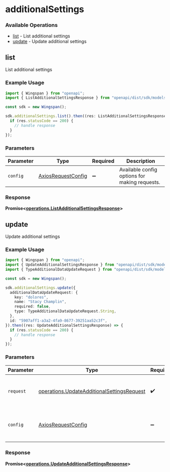 # additionalSettings

### Available Operations

* [list](#list) - List additional settings
* [update](#update) - Update additional settings

## list

List additional settings

### Example Usage

```typescript
import { Wingspan } from "openapi";
import { ListAdditionalSettingsResponse } from "openapi/dist/sdk/models/operations";

const sdk = new Wingspan();

sdk.additionalSettings.list().then((res: ListAdditionalSettingsResponse) => {
  if (res.statusCode == 200) {
    // handle response
  }
});
```

### Parameters

| Parameter                                                    | Type                                                         | Required                                                     | Description                                                  |
| ------------------------------------------------------------ | ------------------------------------------------------------ | ------------------------------------------------------------ | ------------------------------------------------------------ |
| `config`                                                     | [AxiosRequestConfig](https://axios-http.com/docs/req_config) | :heavy_minus_sign:                                           | Available config options for making requests.                |


### Response

**Promise<[operations.ListAdditionalSettingsResponse](../../models/operations/listadditionalsettingsresponse.md)>**


## update

Update additional settings

### Example Usage

```typescript
import { Wingspan } from "openapi";
import { UpdateAdditionalSettingsResponse } from "openapi/dist/sdk/models/operations";
import { TypeAdditionalDataUpdateRequest } from "openapi/dist/sdk/models/shared";

const sdk = new Wingspan();

sdk.additionalSettings.update({
  additionalDataUpdateRequest: {
    key: "dolores",
    name: "Stacy Champlin",
    required: false,
    type: TypeAdditionalDataUpdateRequest.String,
  },
  id: "5907aff1-a3a2-4fa9-8677-39251aa52c3f",
}).then((res: UpdateAdditionalSettingsResponse) => {
  if (res.statusCode == 200) {
    // handle response
  }
});
```

### Parameters

| Parameter                                                                                                | Type                                                                                                     | Required                                                                                                 | Description                                                                                              |
| -------------------------------------------------------------------------------------------------------- | -------------------------------------------------------------------------------------------------------- | -------------------------------------------------------------------------------------------------------- | -------------------------------------------------------------------------------------------------------- |
| `request`                                                                                                | [operations.UpdateAdditionalSettingsRequest](../../models/operations/updateadditionalsettingsrequest.md) | :heavy_check_mark:                                                                                       | The request object to use for the request.                                                               |
| `config`                                                                                                 | [AxiosRequestConfig](https://axios-http.com/docs/req_config)                                             | :heavy_minus_sign:                                                                                       | Available config options for making requests.                                                            |


### Response

**Promise<[operations.UpdateAdditionalSettingsResponse](../../models/operations/updateadditionalsettingsresponse.md)>**


